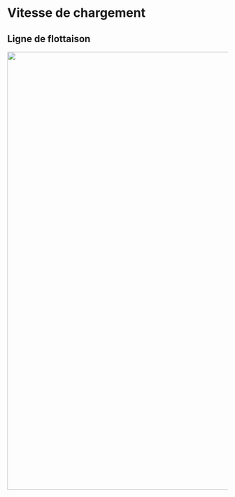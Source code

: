 # Vitesse de chargement

## Ligne de flottaison

<img src="./assets/images/03-speed/ligne-de-flottaison.svg" class="03-load" style="width: 1000px; height: auto;"  />
